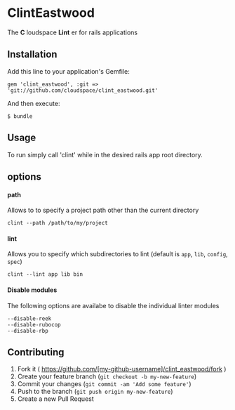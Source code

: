 # ClintEastwood

The **C** loudspace **Lint** er for rails applications

## Installation

Add this line to your application's Gemfile:

    gem 'clint_eastwood', :git => 'git://github.com/cloudspace/clint_eastwood.git'

And then execute:

    $ bundle

## Usage

To run simply call 'clint' while in the desired rails app root directory.

## options
  #### path
  Allows to to specify a project path other than the current directory

  ```
  clint --path /path/to/my/project
  ```

  #### lint
  Allows you to specify which subdirectories to lint (default is `app`, `lib`, `config`, `spec`)
  
  ```
  clint --lint app lib bin
  ```

  #### Disable modules
  The following options are availabe to disable the individual linter modules

  ```
  --disable-reek
  --disable-rubocop
  --disable-rbp
  ```

## Contributing

1. Fork it ( https://github.com/[my-github-username]/clint_eastwood/fork )
2. Create your feature branch (`git checkout -b my-new-feature`)
3. Commit your changes (`git commit -am 'Add some feature'`)
4. Push to the branch (`git push origin my-new-feature`)
5. Create a new Pull Request
